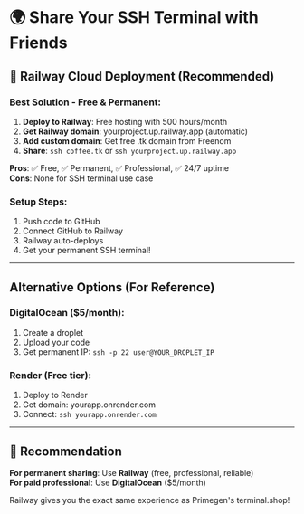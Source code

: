 # 🌍 Share Your SSH Terminal with Friends

## 🚀 Railway Cloud Deployment (Recommended)

### Best Solution - Free & Permanent:
1. **Deploy to Railway**: Free hosting with 500 hours/month
2. **Get Railway domain**: yourproject.up.railway.app (automatic)
3. **Add custom domain**: Get free .tk domain from Freenom
4. **Share**: `ssh coffee.tk` or `ssh yourproject.up.railway.app`

**Pros**: ✅ Free, ✅ Permanent, ✅ Professional, ✅ 24/7 uptime  
**Cons**: None for SSH terminal use case

### Setup Steps:
1. Push code to GitHub
2. Connect GitHub to Railway
3. Railway auto-deploys
4. Get your permanent SSH terminal!

---

## Alternative Options (For Reference)

### DigitalOcean ($5/month):
1. Create a droplet
2. Upload your code
3. Get permanent IP: `ssh -p 22 user@YOUR_DROPLET_IP`

### Render (Free tier):
1. Deploy to Render
2. Get domain: yourapp.onrender.com
3. Connect: `ssh yourapp.onrender.com`

---

## 🎯 Recommendation

**For permanent sharing**: Use **Railway** (free, professional, reliable)  
**For paid professional**: Use **DigitalOcean** ($5/month)

Railway gives you the exact same experience as Primegen's terminal.shop!
